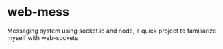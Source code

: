 # web-mess
Messaging system using socket.io and node, a quick project to familiarize myself with web-sockets
